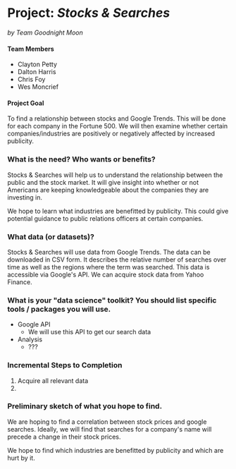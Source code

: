# Project: *Stocks & Searches*
*by Team Goodnight Moon*

#### Team Members
- Clayton Petty
- Dalton Harris  
- Chris Foy
- Wes Moncrief

#### Project Goal
To find a relationship between stocks and Google Trends. This will be done for each company in the Fortune 500. We will then examine whether certain companies/industries are positively or negatively affected by increased publicity.

### What is the need? Who wants or benefits?
Stocks & Searches will help us to understand the relationship between the public and the stock market. It will give insight into whether or not Americans are keeping knowledgeable about the companies they are investing in.

We hope to learn what industries are benefitted by publicity. This could give potential guidance to public relations officers at certain companies.

### What data (or datasets)?
Stocks & Searches will use data from Google Trends. The data can be downloaded in CSV form. It describes the relative number of searches over time as well as the regions where the term was searched. This data is accessible via Google's API.
We can acquire stock data from Yahoo Finance.

### What is your "data science" toolkit? You should list specific tools / packages you will use.
- Google API
  - We will use this API to get our search data
- Analysis
  - ???

### Incremental Steps to Completion
1. Acquire all relevant data
2.


### Preliminary sketch of what you hope to find.
We are hoping to find a correlation between stock prices and google searches. Ideally, we will find that searches for a company's name will precede a change in their stock prices.

We hope to find which industries are benefitted by publicity and which are hurt by it.
